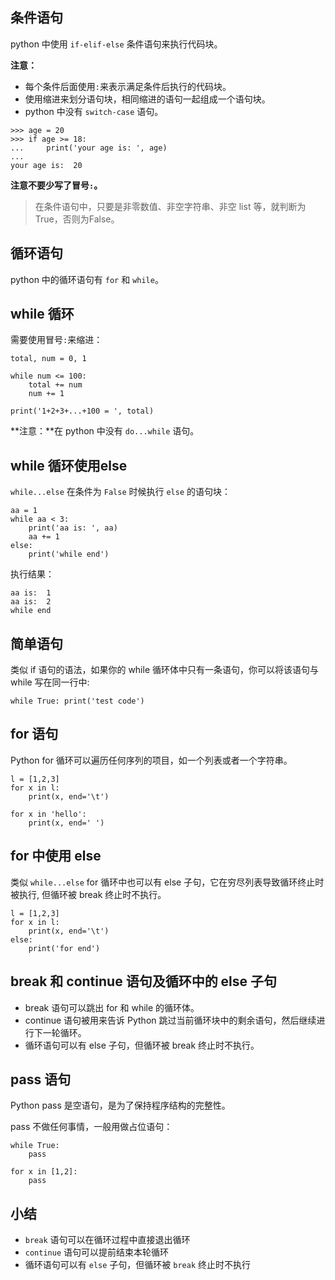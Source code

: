 ## 条件语句

python 中使用 `if-elif-else` 条件语句来执行代码块。

**注意：**
- 每个条件后面使用`:`来表示满足条件后执行的代码块。
- 使用缩进来划分语句块，相同缩进的语句一起组成一个语句块。
- python 中没有 `switch-case` 语句。

```
>>> age = 20
>>> if age >= 18:
...     print('your age is: ', age)
...
your age is:  20
```

**注意不要少写了冒号`:`。**

> 在条件语句中，只要是非零数值、非空字符串、非空 list 等，就判断为True，否则为False。


## 循环语句

python 中的循环语句有 `for` 和 `while`。

## while 循环

需要使用冒号`:`来缩进：

```
total, num = 0, 1

while num <= 100:
    total += num
    num += 1

print('1+2+3+...+100 = ', total)
```

**注意：**在 python 中没有 `do...while` 语句。

## while 循环使用else

`while...else` 在条件为 `False` 时候执行 `else` 的语句块：

```
aa = 1
while aa < 3:
    print('aa is: ', aa)
    aa += 1
else:
    print('while end')
```

执行结果：

```
aa is:  1
aa is:  2
while end
```

## 简单语句

类似 if 语句的语法，如果你的 while 循环体中只有一条语句，你可以将该语句与 while 写在同一行中:

```
while True: print('test code')
```

## for 语句

Python for 循环可以遍历任何序列的项目，如一个列表或者一个字符串。

```
l = [1,2,3]
for x in l:
    print(x, end='\t')

for x in 'hello':
    print(x, end=' ')
```

## for 中使用 else

类似 `while...else` for 循环中也可以有 else 子句，它在穷尽列表导致循环终止时被执行, 但循环被 break 终止时不执行。

```
l = [1,2,3]
for x in l:
    print(x, end='\t')
else:
    print('for end')
```

## break 和 continue 语句及循环中的 else 子句

- break 语句可以跳出 for 和 while 的循环体。
- continue 语句被用来告诉 Python 跳过当前循环块中的剩余语句，然后继续进行下一轮循环。
- 循环语句可以有 else 子句，但循环被 break 终止时不执行。

## pass 语句

Python pass 是空语句，是为了保持程序结构的完整性。

pass 不做任何事情，一般用做占位语句：

```
while True:
    pass

for x in [1,2]:
    pass
```

## 小结

- `break` 语句可以在循环过程中直接退出循环
- `continue` 语句可以提前结束本轮循环
- 循环语句可以有 `else` 子句，但循环被 `break` 终止时不执行


